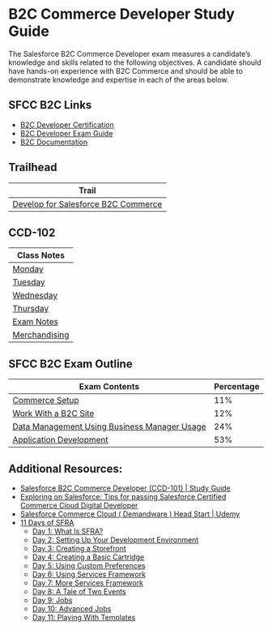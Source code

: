 # B2C Commerce Developer Study Guide

The Salesforce B2C Commerce Developer exam measures a candidate’s knowledge and skills related to the following objectives. A candidate should have hands-on experience with B2C Commerce and should be able to demonstrate knowledge and expertise in each of the areas below.

## SFCC B2C Links
- [B2C Developer Certification](https://trailhead.salesforce.com/credentials/b2ccommercedeveloper)
- [B2C Developer Exam Guide](https://trailhead.salesforce.com/help?article=Salesforce-Certified-B2C-Commerce-Developer-Exam-Guide)
- [B2C Documentation](https://documentation.b2c.commercecloud.salesforce.com/)

## Trailhead
| Trail
| -
| [Develop for Salesforce B2C Commerce](trailhead/b2c-developer.md)

## CCD-102
| Class Notes
|-
| [Monday](ccd-102/day-1-monday.md)
| [Tuesday](ccd-102/day-2-tuesday.md)
| [Wednesday](ccd-102/day-3-wednesday.md)
| [Thursday](ccd-102/day-4-thursday.md)
| [Exam Notes](ccd-102/exam-notes.md)
| [Merchandising](ccd-102/merchandising.md)

## SFCC B2C Exam Outline
| Exam Contents | Percentage
|-|-
| [Commerce Setup](b2c-exam-outline/commerce-setup.md) | 11%
| [Work With a B2C Site](b2c-exam-outline/work-with-a-b2c-site.md) | 12%
| [Data Management Using Business Manager Usage](b2c-exam-outline/data-management-using-business-manager-usage.md) | 24%
| [Application Development](b2c-exam-outline/application-development.md) | 53%

## Additional Resources:
- [Salesforce B2C Commerce Developer (CCD-101) \| Study Guide](https://www.testpreptraining.com/tutorial/salesforce-b2c-commerce-developer-ccd-101/)
- [Exploring on Salesforce: Tips for passing Salesforce Certified Commerce Cloud Digital Developer](http://santanuboral.blogspot.com/2018/07/Commerce-Cloud-Digital-Dev.html)
- [Salesforce Commerce Cloud ( Demandware ) Head Start \| Udemy](https://www.udemy.com/course/salesforce-commerce-cloud/)
- [11 Days of SFRA](https://medium.com/perimeterx/tagged/sfra)
    - [Day 1: What Is SFRA?](https://www.perimeterx.com/tech-blog/2020/11-days-of-salesforce-storefront-reference-architecture-sfra-day-1-what-is-sfra/)
    - [Day 2: Setting Up Your Development Environment](https://www.perimeterx.com/tech-blog/2020/11-days-of-salesforce-storefront-reference-architecture-sfra-day-2-setting-up-your-development-environment/)
    - [Day 3: Creating a Storefront](https://www.perimeterx.com/tech-blog/2020/11-days-of-salesforce-storefront-reference-architecture-sfra-day-3-creating-a-storefront/)
    - [Day 4: Creating a Basic Cartridge](https://www.perimeterx.com/tech-blog/2020/11-days-of-salesforce-storefront-reference-architecture-sfra-day-4-creating-a-basic-cartridge/)
    - [Day 5: Using Custom Preferences](https://www.perimeterx.com/tech-blog/2020/11-days-of-salesforce-storefront-reference-architecture-sfra-day-5-using-custom-preferences/)
    - [Day 6: Using Services Framework](https://www.perimeterx.com/tech-blog/2020/11-days-of-salesforce-storefront-reference-architecture-sfra-day-6-using-services-framework/)
    - [Day 7: More Services Framework](https://www.perimeterx.com/tech-blog/2020/11-days-of-salesforce-storefront-reference-architecture-sfra-day-7-more-services-framework/)
    - [Day 8: A Tale of Two Events](https://www.perimeterx.com/tech-blog/2020/11-days-of-salesforce-storefront-reference-architecture-sfra-day-8-a-tale-of-two-events/)
    - [Day 9: Jobs](https://www.perimeterx.com/tech-blog/2020/11-days-of-salesforce-storefront-reference-architecture-sfra-day-9-jobs/)
    - [Day 10: Advanced Jobs](https://www.perimeterx.com/tech-blog/2020/11-days-of-salesforce-storefront-reference-architecture-sfra-day-10-advanced-jobs/)
    - [Day 11: Playing With Templates](https://www.perimeterx.com/tech-blog/2020/11-days-of-salesforce-storefront-reference-architecture-sfra-day-11-playing-with-templates/)